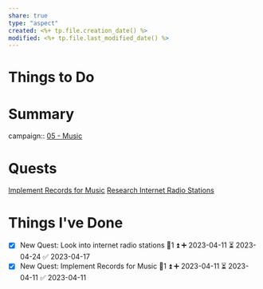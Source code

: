 ```yaml
---
share: true
type: "aspect"
created: <%+ tp.file.creation_date() %> 
modified: <%+ tp.file.last_modified_date() %>
---
```

 
# Things to Do




# Summary
campaign:: [05 - Music](./05%20-%20Music.md)
# Quests
[Implement Records for Music](./Implement%20Records%20for%20Music.md)
[Research Internet Radio Stations](./Research%20Internet%20Radio%20Stations.md)
# Things I've Done
- [x] New Quest: Look into internet radio stations 🥄1 ⏫ ➕ 2023-04-11 ⏳ 2023-04-24 ✅ 2023-04-17
- [x] New Quest: Implement Records for Music  🥄1 ⏫ ➕ 2023-04-11 ⏳ 2023-04-11 ✅ 2023-04-11
